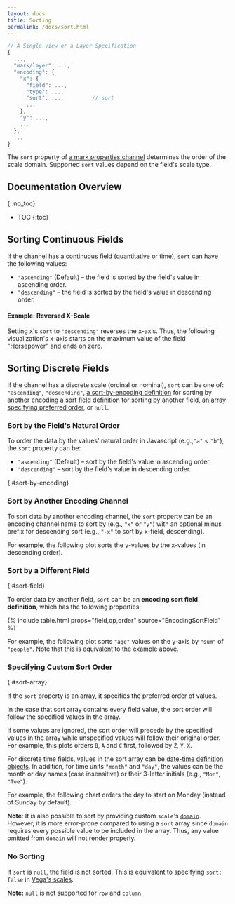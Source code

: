 ```yaml
---
layout: docs
title: Sorting
permalink: /docs/sort.html
---
```


```js
// A Single View or a Layer Specification
{
  ...,
  "mark/layer": ...,
  "encoding": {
    "x": {
      "field": ...,
      "type": ...,
      "sort": ...,         // sort
      ...
    },
    "y": ...,
    ...
  },
  ...
}
```

The `sort` property of [a mark properties channel](encoding.html#mark-props) determines the order of the scale domain. Supported `sort` values depend on the field's scale type.

## Documentation Overview

{:.no_toc}

<!-- prettier-ignore -->
- TOC
{:toc}

## Sorting Continuous Fields

If the channel has a continuous field (quantitative or time), `sort` can have the following values:

- `"ascending"` (Default) – the field is sorted by the field's value in ascending order.
- `"descending"` – the field is sorted by the field's value in descending order.

#### Example: Reversed X-Scale

Setting x's `sort` to `"descending"` reverses the x-axis. Thus, the following visualization's x-axis starts on the maximum value of the field "Horsepower" and ends on zero.

<div class="vl-example" data-name="tick_sort"></div>

## Sorting Discrete Fields

If the channel has a discrete scale (ordinal or nominal), `sort` can be one of: `"ascending"`, `"descending"`, [a sort-by-encoding definition](#sort-by-encoding) for sorting by another encoding [a sort field definition](#sort-field) for sorting by another field, [an array specifying preferred order](#sort), or `null`.

### Sort by the Field's Natural Order

To order the data by the values' natural order in Javascript (e.g.,`"a"` < `"b"`), the `sort` property can be:

- `"ascending"` (Default) – sort by the field's value in ascending order.
- `"descending"` – sort by the field's value in descending order.

{:#sort-by-encoding}

### Sort by Another Encoding Channel

To sort data by another encoding channel, the `sort` property can be an encoding channel name to sort by (e.g., `"x"` or `"y"`) with an optional minus prefix for descending sort (e.g., `"-x"` to sort by x-field, descending).

For example, the following plot sorts the y-values by the x-values (in descending order).

<div class="vl-example" data-name="bar_aggregate_sort_by_encoding"></div>

### Sort by a Different Field

{:#sort-field}

To order data by another field, `sort` can be an **encoding sort field definition**, which has the following properties:

{% include table.html props="field,op,order" source="EncodingSortField" %}

For example, the following plot sorts `"age"` values on the y-axis by `"sum"` of `"people"`. Note that this is equivalent to the example above.

<div class="vl-example" data-name="bar_aggregate_sort_mean"></div>

### Specifying Custom Sort Order

{:#sort-array}

If the `sort` property is an array, it specifies the preferred order of values.

In the case that sort array contains every field value, the sort order will follow the specified values in the array.

<div class="vl-example" data-name="bar_custom_sort_full"></div>

If some values are ignored, the sort order will precede by the specified values in the array while unspecified values will follow their original order. For example, this plots orders `B`, `A` and `C` first, followed by `Z`, `Y`, `X`.

<div class="vl-example" data-name="bar_custom_sort_partial"></div>

For discrete time fields, values in the sort array can be [date-time definition objects](types#datetime). In addition, for time units `"month"` and `"day"`, the values can be the month or day names (case insensitive) or their 3-letter initials (e.g., `"Mon"`, `"Tue"`).

For example, the following chart orders the day to start on Monday (instead of Sunday by default).

<div class="vl-example" data-name="circle_github_punchcard"></div>

**Note**: It is also possible to sort by providing custom `scale`'s [`domain`](scale.html#domain). However, it is more error-prone compared to using a `sort` array since `domain` requires every possible value to be included in the array. Thus, any value omitted from `domain` will not render properly.

### No Sorting

If `sort` is `null`, the field is not sorted. This is equivalent to specifying `sort: false` in [Vega's scales](https://vega.github.io/vega/docs/scales/#sort).

**Note:** `null` is not supported for `row` and `column`.

<!-- TODO

## Sorting Layer and Stack Order
## Sorting Line's Path
-->
